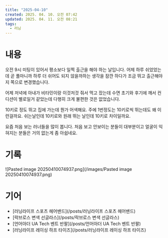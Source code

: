 ```yaml
---
title: "2025-04-10"
created: 2025. 04. 10. 오전 07:42
updated: 2025. 04. 11. 오전 08:21
tags:
  - 러닝
---
```

# 내용

오전 9시 미팅이 있어서 평소보다 일찍 출근을 해야 하는 날입니다. 어제 하루 쉬었었는데 곧 풀마니까 하루 더 쉬어도 되지 않을까하는 생각을 잠깐 하다가 조금 뛰고 출근해야지 쪽으로 변경했습니다.

어제 저녁에 아내가 비타민이랑 이것저것 줘서 먹고 잤는데 수면 초기와 후기에 깨서 컨디션이 별로일거 같았는데 다행히 크게 불편한 것은 없었습니다.

10키로 정도 뛰고 집에 가는데 뭔가 어색해요. 주에 1번정도는 10키로씩 뛰는데도 왜 이런걸까요. 쉬는날인데 10키로와 원래 뛰는 날인데 10키로 차이일까요.

요즘 처음 보는 러너들을 많이 봅니다. 처음 보고 안보이는 분들이 대부분이고 얼굴이 익혀지는 분들은 거의 없는게 좀 아쉽네요.

# 기록

![Pasted image 20250410074937.png](/images/Pasted image 20250410074937.png)

# 기어

- [러닝라이프 스포츠 헤어밴드](/posts/러닝라이프 스포츠 헤어밴드)
- [락브로스 변색 선글라스](/posts/락브로스 변색 선글라스)
- [언어아더 UA Tech 벤트 반팔](/posts/언어아더 UA Tech 벤트 반팔)
- [러닝라이프 레이싱 하프 타이즈](/posts/러닝라이프 레이싱 하프 타이즈)
